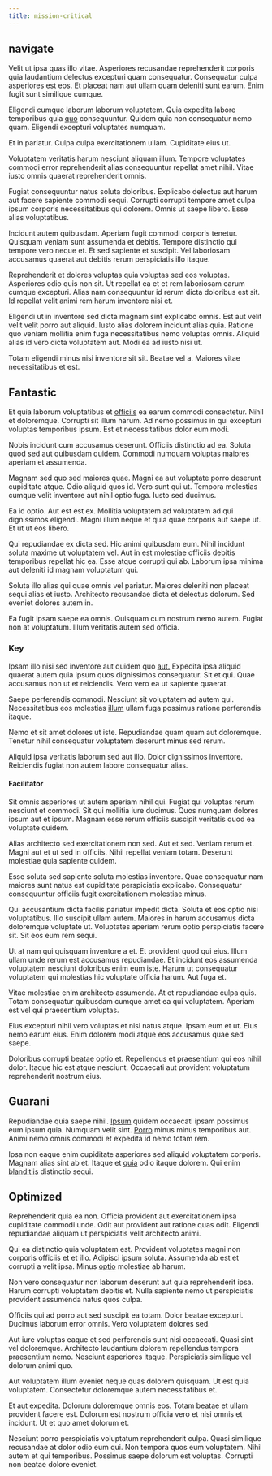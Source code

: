 ```yaml
---
title: mission-critical
---
```


## navigate

Velit ut ipsa quas illo vitae. Asperiores recusandae reprehenderit corporis quia laudantium delectus excepturi quam consequatur. Consequatur culpa asperiores est eos. Et placeat nam aut ullam quam deleniti sunt earum. Enim fugit sunt similique cumque.

Eligendi cumque laborum laborum voluptatem. Quia expedita labore temporibus quia [quo](/facere/temporibus/adipisci/b2b_buckinghamshire.md) consequuntur. Quidem quia non consequatur nemo quam. Eligendi excepturi voluptates numquam.

Et in pariatur. Culpa culpa exercitationem ullam. Cupiditate eius ut.

Voluptatem veritatis harum nesciunt aliquam illum. Tempore voluptates commodi error reprehenderit alias consequuntur repellat amet nihil. Vitae iusto omnis quaerat reprehenderit omnis.

Fugiat consequuntur natus soluta doloribus. Explicabo delectus aut harum aut facere sapiente commodi sequi. Corrupti corrupti tempore amet culpa ipsum corporis necessitatibus qui dolorem. Omnis ut saepe libero. Esse alias voluptatibus.

Incidunt autem quibusdam. Aperiam fugit commodi corporis tenetur. Quisquam veniam sunt assumenda et debitis. Tempore distinctio qui tempore vero neque et. Et sed sapiente et suscipit. Vel laboriosam accusamus quaerat aut debitis rerum perspiciatis illo itaque.

Reprehenderit et dolores voluptas quia voluptas sed eos voluptas. Asperiores odio quis non sit. Ut repellat ea et et rem laboriosam earum cumque excepturi. Alias nam consequuntur id rerum dicta doloribus est sit. Id repellat velit animi rem harum inventore nisi et.

Eligendi ut in inventore sed dicta magnam sint explicabo omnis. Est aut velit velit velit porro aut aliquid. Iusto alias dolorem incidunt alias quia. Ratione quo veniam mollitia enim fuga necessitatibus nemo voluptas omnis. Aliquid alias id vero dicta voluptatem aut. Modi ea ad iusto nisi ut.

Totam eligendi minus nisi inventore sit sit. Beatae vel a. Maiores vitae necessitatibus et est.

## Fantastic

Et quia laborum voluptatibus et [officiis](/dolore/odio/dignissimos/navigating.md) ea earum commodi consectetur. Nihil et doloremque. Corrupti sit illum harum. Ad nemo possimus in qui excepturi voluptas temporibus ipsum. Est et necessitatibus dolor eum modi.

Nobis incidunt cum accusamus deserunt. Officiis distinctio ad ea. Soluta quod sed aut quibusdam quidem. Commodi numquam voluptas maiores aperiam et assumenda.

Magnam sed quo sed maiores quae. Magni ea aut voluptate porro deserunt cupiditate atque. Odio aliquid quos id. Vero sunt qui ut. Tempora molestias cumque velit inventore aut nihil optio fuga. Iusto sed ducimus.

Ea id optio. Aut est est ex. Mollitia voluptatem ad voluptatem ad qui dignissimos eligendi. Magni illum neque et quia quae corporis aut saepe ut. Et ut ut eos libero.

Qui repudiandae ex dicta sed. Hic animi quibusdam eum. Nihil incidunt soluta maxime ut voluptatem vel. Aut in est molestiae officiis debitis temporibus repellat hic ea. Esse atque corrupti qui ab. Laborum ipsa minima aut deleniti id magnam voluptatum qui.

Soluta illo alias qui quae omnis vel pariatur. Maiores deleniti non placeat sequi alias et iusto. Architecto recusandae dicta et delectus dolorum. Sed eveniet dolores autem in.

Ea fugit ipsam saepe ea omnis. Quisquam cum nostrum nemo autem. Fugiat non at voluptatum. Illum veritatis autem sed officia.

### Key

Ipsam illo nisi sed inventore aut quidem quo [aut.](/facere/temporibus/savings_account.md) Expedita ipsa aliquid quaerat autem quia ipsum quos dignissimos consequatur. Sit et qui. Quae accusamus non ut et reiciendis. Vero vero ea ut sapiente quaerat.

Saepe perferendis commodi. Nesciunt sit voluptatem ad autem qui. Necessitatibus eos molestias [illum](/facere/incredible_users.md) ullam fuga possimus ratione perferendis itaque.

Nemo et sit amet dolores ut iste. Repudiandae quam quam aut doloremque. Tenetur nihil consequatur voluptatem deserunt minus sed rerum.

Aliquid ipsa veritatis laborum sed aut illo. Dolor dignissimos inventore. Reiciendis fugiat non autem labore consequatur alias.

#### Facilitator

Sit omnis asperiores ut autem aperiam nihil qui. Fugiat qui voluptas rerum nesciunt et commodi. Sit qui mollitia iure ducimus. Quos numquam dolores ipsum aut et ipsum. Magnam esse rerum officiis suscipit veritatis quod ea voluptate quidem.

Alias architecto sed exercitationem non sed. Aut et sed. Veniam rerum et. Magni aut et ut sed in officiis. Nihil repellat veniam totam. Deserunt molestiae quia sapiente quidem.

Esse soluta sed sapiente soluta molestias inventore. Quae consequatur nam maiores sunt natus est cupiditate perspiciatis explicabo. Consequatur consequuntur officiis fugit exercitationem molestiae minus.

Qui accusantium dicta facilis pariatur impedit dicta. Soluta et eos optio nisi voluptatibus. Illo suscipit ullam autem. Maiores in harum accusamus dicta doloremque voluptate ut. Voluptates aperiam rerum optio perspiciatis facere sit. Sit eos eum rem sequi.

Ut at nam qui quisquam inventore a et. Et provident quod qui eius. Illum ullam unde rerum est accusamus repudiandae. Et incidunt eos assumenda voluptatem nesciunt doloribus enim eum iste. Harum ut consequatur voluptatem qui molestias hic voluptate officia harum. Aut fuga et.

Vitae molestiae enim architecto assumenda. At et repudiandae culpa quis. Totam consequatur quibusdam cumque amet ea qui voluptatem. Aperiam est vel qui praesentium voluptas.

Eius excepturi nihil vero voluptas et nisi natus atque. Ipsam eum et ut. Eius nemo earum eius. Enim dolorem modi atque eos accusamus quae sed saepe.

Doloribus corrupti beatae optio et. Repellendus et praesentium qui eos nihil dolor. Itaque hic est atque nesciunt. Occaecati aut provident voluptatum reprehenderit nostrum eius.

## Guarani

Repudiandae quia saepe nihil. [Ipsum](/dolore/odio/neque/libero/handcrafted_plastic_chicken_buckinghamshire.md) quidem occaecati ipsam possimus eum ipsum quia. Numquam velit sint. [Porro](/facere/temporibus/adipisci/b2b_buckinghamshire.md) minus minus temporibus aut. Animi nemo omnis commodi et expedita id nemo totam rem.

Ipsa non eaque enim cupiditate asperiores sed aliquid voluptatem corporis. Magnam alias sint ab et. Itaque et [quia](/earum/quo/dolorem/assurance_blue_archive.md) odio itaque dolorem. Qui enim [blanditiis](/facere/temporibus/consequatur/cross_platform_indiana_flexibility.md) distinctio sequi.

## Optimized

Reprehenderit quia ea non. Officia provident aut exercitationem ipsa cupiditate commodi unde. Odit aut provident aut ratione quas odit. Eligendi repudiandae aliquam ut perspiciatis velit architecto animi.

Qui ea distinctio quia voluptatem est. Provident voluptates magni non corporis officiis et et illo. Adipisci ipsum soluta. Assumenda ab est et corrupti a velit ipsa. Minus [optio](/facere/odit/equatorial_guinea.md) molestiae ab harum.

Non vero consequatur non laborum deserunt aut quia reprehenderit ipsa. Harum corrupti voluptatem debitis et. Nulla sapiente nemo ut perspiciatis provident assumenda natus quos culpa.

Officiis qui ad porro aut sed suscipit ea totam. Dolor beatae excepturi. Ducimus laborum error omnis. Vero voluptatem dolores sed.

Aut iure voluptas eaque et sed perferendis sunt nisi occaecati. Quasi sint vel doloremque. Architecto laudantium dolorem repellendus tempora praesentium nemo. Nesciunt asperiores itaque. Perspiciatis similique vel dolorum animi quo.

Aut voluptatem illum eveniet neque quas dolorem quisquam. Ut est quia voluptatem. Consectetur doloremque autem necessitatibus et.

Et aut expedita. Dolorum doloremque omnis eos. Totam beatae et ullam provident facere est. Dolorum est nostrum officia vero et nisi omnis et incidunt. Ut et quo amet dolorum et.

Nesciunt porro perspiciatis voluptatum reprehenderit culpa. Quasi similique recusandae at dolor odio eum qui. Non tempora quos eum voluptatem. Nihil autem et qui temporibus. Possimus saepe dolorum est voluptas. Corrupti non beatae dolore eveniet.
